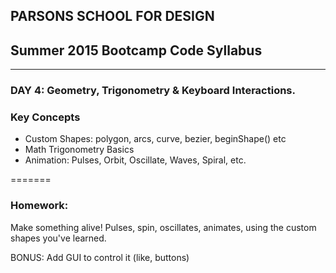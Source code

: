 ## PARSONS SCHOOL FOR DESIGN
## Summer 2015 Bootcamp Code Syllabus
-------------------------------------------------------------------

### DAY 4: Geometry, Trigonometry & Keyboard Interactions.

### Key Concepts

* Custom Shapes: polygon, arcs, curve, bezier, beginShape() etc
* Math Trigonometry Basics
* Animation: Pulses, Orbit, Oscillate, Waves, Spiral, etc.

=======

### Homework:

Make something alive! Pulses, spin, oscillates, animates, using the custom shapes you've learned.

BONUS: Add GUI to control it (like, buttons)


